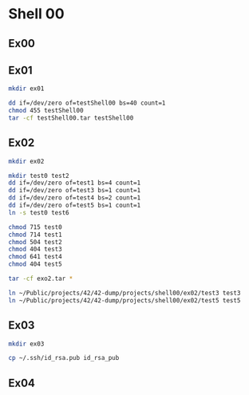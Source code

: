 # Shell 00

## Ex00


## Ex01

```bash
mkdir ex01

dd if=/dev/zero of=testShell00 bs=40 count=1
chmod 455 testShell00
tar -cf testShell00.tar testShell00
```

## Ex02

```bash
mkdir ex02

mkdir test0 test2
dd if=/dev/zero of=test1 bs=4 count=1
dd if=/dev/zero of=test3 bs=1 count=1
dd if=/dev/zero of=test4 bs=2 count=1
dd if=/dev/zero of=test5 bs=1 count=1
ln -s test0 test6

chmod 715 test0
chmod 714 test1
chmod 504 test2
chmod 404 test3
chmod 641 test4
chmod 404 test5

tar -cf exo2.tar *

ln ~/Public/projects/42/42-dump/projects/shell00/ex02/test3 test3
ln ~/Public/projects/42/42-dump/projects/shell00/ex02/test5 test5
```

## Ex03

```bash
mkdir ex03

cp ~/.ssh/id_rsa.pub id_rsa_pub
```

## Ex04

```bash

```

